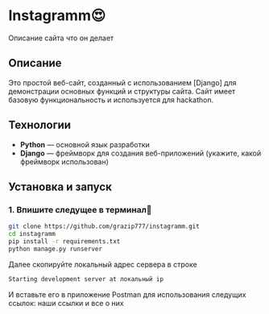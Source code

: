 # Instagramm😍

Описание сайта что он делает

## Описание

Это простой веб-сайт, созданный с использованием [Django] для демонстрации основных функций и структуры сайта. Сайт имеет базовую функциональность и используется для hackathon.

## Технологии

- **Python** — основной язык разработки
- **Django** — фреймворк для создания веб-приложений (укажите, какой фреймворк использован)

## Установка и запуск
### 1. Впишите следущее в терминал🏧

```bash
git clone https://github.com/grazip777/instagramm.git
cd instagramm
pip install -r requirements.txt
python manage.py runserver
```
Далее скопируйте локальный адрес сервера в строке
```bash
Starting development server at локальный ip
```
И вставьте его в приложение Postman для использования следущих ссылок:
наши ссылки и все о них



